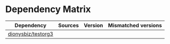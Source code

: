 # Dependency Matrix

Dependency | Sources | Version | Mismatched versions
---------- | ------- | ------- | -------------------
[dionysbiz/testorg3](https://github.com/dionysbiz/testorg3.git) |  | []() | 
